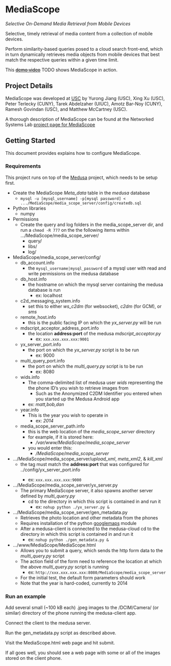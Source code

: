 # MediaScope
*Selective On-Demand Media Retrieval from Mobile Devices*

Selective, timely retrieval of media content from a collection of mobile devices.

Perform similarity-based queries posed to a cloud search front-end, which in turn dynamically retrieves media objects from mobile devices that best match the respective queries within a given time limit.

This ~~[demo video](http://www.youtube.com/watch?v=__TODO__)~~ TODO shows MediaScope in action. 

## Project Details

MediaScope was developed at [USC](http://www.usc.edu) by Yurong Jiang (USC), Xing Xu (USC), Peter Terlecky (CUNY), Tarek Abdelzaher (UIUC), Amotz Bar-Noy (CUNY), Ramesh Govindan (USC), and Matthew McCartney (USC).

A thorough description of MediaScope can be found at the Networked Systems Lab [project page for MediaScope](http://nsl.cs.usc.edu/Projects/MediaScope) 

## Getting Started

This document provides explains how to configure MediaScope.

### Requirements

This project runs on top of the [Medusa](https://github.com/USC-NSL/Medusa) project, which needs to be setup first.

* Create the MediaScope *Meta_data* table in the *medusa* database
  * ```mysql -u [mysql_username] -p[mysql password] < .../MediaScope/media_scope_server/config/createdb.sql```
* Python libraries
  * numpy
* Permissions
    * Create the query and log folders in the media_scope_server dir, and run a ```chmod -R 777``` on the the following items within .../MediaScope/media_scope_server/
        * query/
        * libs/
        * log/
* MediaScope/media_scope_server/config/
    * db_account.info
        * the ```mysql_username|mysql_password``` of a mysql user with read and write permissions on the medusa database 
    * db_host.info
        * the hostname on which the mysql server containing the medusa database is run
            * ex: localhost
    * c2d_messaging_system.info
        * set this to either *ws_c2dm* (for websocket), *c2dm* (for GCM), or *sms*
    * remote_host.info
        * this is the public facing IP on which the *yx_server.py* will be run
    * mdscript_acceptor_address_port.info
        * the location **address:port** of the medusa *mdscript_acceptor.py*
            * ex: ```xxx.xxx.xxx.xxx:9001```
    * yx_server_port.info
        * the port on which the *yx_server.py* script is to be run
            * ex: 9000
    * multi_query_port.info
        * the port on which the *multi_query.py* script is to be run
            * ex: 8080
    * wids.info
        * The comma-delimited list of medusa user *wids* representing the the phone ID’s you wish to retrieve images from
            * Such as the Anonymized C2DM Identifier you entered when you started up the Medusa Android app
        * ex: *matt,bob,dan*
    * year.info
        * This is the year you wish to operate in
            * ex: *2014*
    * media_scope_server_path.info
        * this is the web location of the *media_scope_server* directory
        * for example, if it is stored here:
            * */var/www/MediaScope/media_scope_server*
        * you would enter this:
            * */MediaScope/media_scope_server*
* .../MediaScope/media_scope_server/*upload_xml*, *meta_xml2*, & *kill_xml*
    * the <notification> tag must match the **address:port** that was configured for ../config/yx_server_port.info
        * ex: ```xxx.xxx.xxx.xxx:9000```
* .../MediaScope/media_scope_server/yx_server.py
    * The primary MediaScope server, it also spawns another server defined by *multi_query.py*
        * cd to the directory in which this script is contained in and run it
            * ex: ```nohup python ./yx_server.py & ```
* .../MediaScope/media_scope_server/gen_metadata.py
    * Retrieves the photo location and other metadata from the phones
    * Requires installation of the python [googlemaps](https://pypi.python.org/pypi/googlemaps/) module
    * After a medusa-client is connected to the medusa-cloud cd to the directory in which this script is contained in and run it
        * ex: ```nohup python ./gen_metadata.py & ```
* .../www/MediaScope/MediaScope.html
    * Allows you to submit a query, which sends the http form data to the *multi_query.py* script
    * The action field of the form need to reference the location at which the above *multi_query.py* script is running
        * ex: ```http://xxx.xxx.xxx.xxx:8080/MediaScope/media_scope_server```
    * For the initial test, the default form parameters should work
    * Note that the year is hard-coded, currently to 2014

### Run an example

Add several small (~100 kB each) .jpeg images to the /DCIM/Camera/ (or similar) directory of the phone running the medusa-client app.

Connect the client to the medusa server.

Run the gen_metadata.py script as described above.

Visit the MediaScope.html web page and hit submit.

If all goes well, you should see a web page with some or all of the images stored on the client phone.
